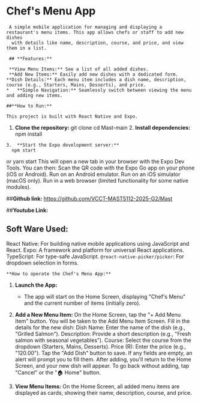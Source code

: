  # Chef's Menu App
     
     A simple mobile application for managing and displaying a restaurant's menu items. This app allows chefs or staff to add new dishes
      with details like name, description, course, and price, and view them in a list.
     
     ## **Features:**
    
     **View Menu Items:** See a list of all added dishes.
     **Add New Items:** Easily add new dishes with a dedicated form.
    **Dish Details:** Each menu item includes a dish name, description, course (e.g., Starters, Mains, Desserts), and price.
    *   **Simple Navigation:** Seamlessly switch between viewing the menu and adding new items.
    
    ##**How to Run:**
    
    This project is built with React Native and Expo.
   
   1.  **Clone the repository:**
      git clone <repository-url>
      cd Mast-main
    2.  **Install dependencies:**
      npm install
  
    3.  **Start the Expo development server:**
      npm start
  or
      yarn start
This will open a new tab in your browser with the Expo Dev Tools. You can then:
Scan the QR code with the Expo Go app on your phone (iOS or Android).
Run on an Android emulator.
Run on an iOS simulator (macOS only).
Run in a web browser (limited functionality for some native modules).


##**Github link:**
https://github.com/VCCT-MAST5112-2025-G2/Mast

##**Youtube Link:**

   
## **Soft Ware Used:**
   React Native: For building native mobile applications using JavaScript and React.
    Expo: A framework and platform for universal React applications.
      TypeScript: For type-safe JavaScript.
      `@react-native-picker/picker`: For dropdown selection in forms.

    **How to operate the Chef's Menu App:**

   1. **Launch the App:**
       * The app will start on the Home Screen, displaying "Chef's Menu" and the current number of items (initially zero).

   2. **Add a New Menu Item:**
        On the Home Screen, tap the "+ Add Menu Item" button.
        You will be taken to the Add Menu Item Screen.
        Fill in the details for the new dish:
            Dish Name: Enter the name of the dish (e.g., "Grilled Salmon").
            Description: Provide a short description (e.g., "Fresh salmon with seasonal vegetables").
            Course: Select the course from the dropdown (Starters, Mains, Desserts).
            Price (R): Enter the price (e.g., "120.00").
            Tap the "Add Dish" button to save. If any fields are empty, an alert will prompt you to fill them.
            After adding, you'll return to the Home Screen, and your new dish will appear.
            To go back without adding, tap "Cancel" or the "🏠 Home" button.

   3. **View Menu Items:**
        On the Home Screen, all added menu items are displayed as cards, showing their name, description, course, and price.
